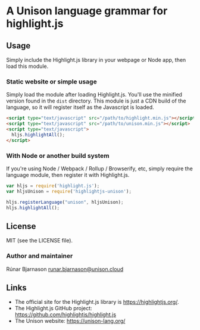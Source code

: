 # A Unison language grammar for highlight.js

## Usage

Simply include the Highlight.js library in your webpage or Node app, then load this module.

### Static website or simple usage

Simply load the module after loading Highlight.js.  You'll use the minified version found in the `dist` directory.  This module is just a CDN build of the language, so it will register itself as the Javascript is loaded.

```html
<script type="text/javascript" src="/path/to/highlight.min.js"></script>
<script type="text/javascript" src="/path/to/unison.min.js"></script>
<script type="text/javascript">
  hljs.highlightAll();
</script>
```

### With Node or another build system

If you're using Node / Webpack / Rollup / Browserify, etc, simply require the language module, then register it with Highlight.js.

```javascript
var hljs = require('highlight.js');
var hljsUnison = require('highlightjs-unison');

hljs.registerLanguage("unison", hljsUnison);
hljs.highlightAll();
```


## License

MIT (see the LICENSE file).

### Author and maintainer

Rúnar Bjarnason <runar.bjarnason@unison.cloud>


## Links

- The official site for the Highlight.js library is <https://highlightjs.org/>.
- The Highlight.js GitHub project: <https://github.com/highlightjs/highlight.js>
- The Unison website: <https://unison-lang.org/>


